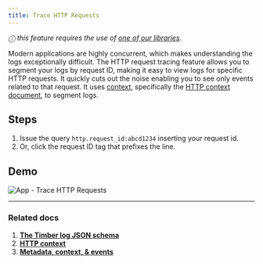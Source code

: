 ```yaml
---
title: Trace HTTP Requests
---
```

*ⓘ this feature requires the use of [one of our libraries](/docs/languages).*

Modern applications are highly concurrent, which makes understanding the logs exceptionally difficult. The HTTP request tracing feature allows you to segment your logs by request ID, making it easy to view logs for specific HTTP requests. It quickly cuts out the noise enabling you to see only events related to that request. It uses [context](/docs/concepts/metadata-context-and-events), specifically the [HTTP context document](/docs/concepts/log-json-schema/contexts/http-context), to segment logs.


## Steps

1. Issue the query `http.request_id:abcd1234` inserting your request id.
2. Or, click the request ID tag that prefixes the line.


## Demo

![App - Trace HTTP Requests](//images.contentful.com/h6vh38q7qvzk/4WxU7bAD5CiWAyCC6COGcY/e4879ab24a0a85cf5911897fa3723870/Screen_Recording_2017-08-12_at_01.08_PM.gif)

---

### Related docs

1. [**The Timber log JSON schema**](/docs/concepts/log-json-schema)
2. [**HTTP context**](/docs/concepts/log-json-schema/contexts/http)
3. [**Metadata, context, & events**](/docs/concepts/metadata-context-and-events)
